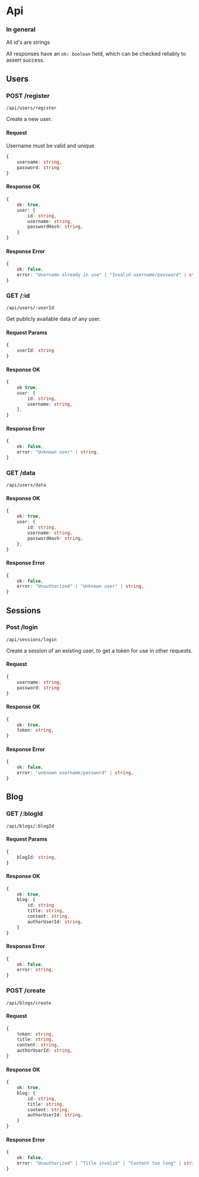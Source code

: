 # Api

### In general

All id's are strings

All responses have an `ok: boolean` field, which can be checked reliably to assert success.

## Users

### POST /register

```
/api/users/register
```

Create a new user.

#### Request

Username must be valid and unique.

```ts
{
    username: string,
    password: string
}
```

#### Response OK

```ts
{
    ok: true,
    user: {
        id: string,
        username: string,
        passwordHash: string,
    }
}
```

#### Response Error

```ts
{
    ok: false,
    error: "Username already in use" | "Invalid username/password" | string,
}
```

### GET /:id

```
/api/users/:userId
```

Get publicly available data of any user.

#### Request Params

```ts
{
    userId: string
}
```

#### Response OK

```ts
{
    ok true,
    user: {
        id: string,
        username: string,
    },
}
```

#### Response Error

```ts
{
    ok: false,
    error: "Unknown user" | string,
}
```

### GET /data

```
/api/users/data
```

#### Response OK

```ts
{
    ok: true,
    user: {
        id: string,
        username: string,
        passwordHash: string,
    },
}
```

#### Response Error

```ts
{
    ok: false,
    error: "Unauthorized" | "Unknown user" | string,
}
```

## Sessions

### Post /login

```
/api/sessions/login
```

Create a session of an existing user, to get a token for use in other requests.

#### Request

```ts
{
    username: string,
    password: string
}
```

#### Response OK

```ts
{
    ok: true,
    token: string,
}
```

#### Response Error

```ts
{
    ok: false,
    error: "unknown username/password" | string,
}
```

## Blog

### GET /:blogId

```
/api/blogs/:blogId
```

#### Request Params

```ts
{
    blogId: string,
}
```

#### Response OK

```ts
{
    ok: true,
    blog: {
        id: string
        title: string,
        content: string,
        authorUserId: string,
    }
}
```

#### Response Error

```ts
{
    ok: false,
    error: string,
}
```

### POST /create

```
/api/blogs/create
```

#### Request

```ts
{
    token: string,
    title: string,
    content: string,
    authorUserId: string,
}
```

#### Response OK

```ts
{
    ok: true,
    blog: {
        id: string,
        title: string,
        content: string,
        authorUserId: string,
    }
}
```

#### Response Error


```ts
{
    ok: false,
    error: "Unauthorized" | "Title invalid" | "Content too long" | string,
}
```
